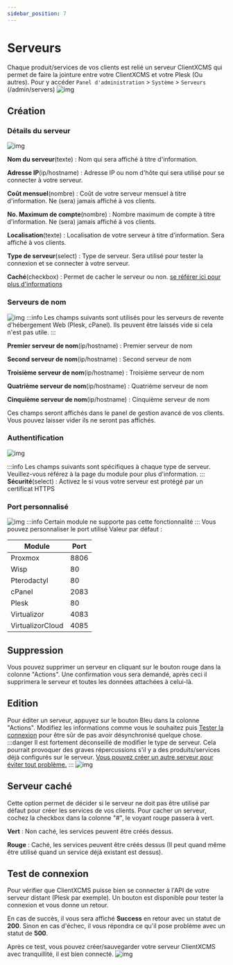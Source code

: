 ```yaml
---
sidebar_position: 7
---
```


# Serveurs

Chaque produit/services de vos clients est relié un serveur ClientXCMS qui permet de faire la jointure entre votre ClientXCMS et votre Plesk (Ou autres). Pour y accéder `Panel d'administration` > `Système` > `Serveurs` (/admin/servers)
![img](https://media.discordapp.net/attachments/475073153509490689/957595619369824286/unknown.png)
## Création
### Détails du serveur
![img](https://media.discordapp.net/attachments/475073153509490689/957604236793872465/unknown.png)

**Nom du serveur**(texte) : Nom qui sera affiché à titre d'information.

**Adresse IP**(ip/hostname) : Adresse IP ou nom d'hôte qui sera utilisé pour se connecter à votre serveur.

**Coût mensuel**(nombre) : Coût de votre serveur mensuel à titre d'information. Ne (sera) jamais affiché à vos clients.

**No. Maximum de compte**(nombre) : Nombre maximum de compte à titre d'information. Ne (sera) jamais affiché à vos clients.

**Localisation**(texte) : Localisation de votre serveur à titre d'information. Sera affiché à vos clients.

**Type de serveur**(select) : Type de serveur. Sera utilisé pour tester la connexion et se connecter à votre serveur.

**Caché**(checkbox) : Permet de cacher le serveur ou non. [se référer ici pour plus d'informations](serveurs#test-de-connexion)

### Serveurs de nom
![img](https://media.discordapp.net/attachments/475073153509490689/957604370189533185/unknown.png)
:::info
Les champs suivants sont utilisés pour les serveurs de revente d'hébergement Web (Plesk, cPanel). Ils peuvent être laissés vide si cela n'est pas utile.
:::

**Premier serveur de nom**(ip/hostname) : Premier serveur de nom

**Second serveur de nom**(ip/hostname) : Second serveur de nom

**Troisième serveur de nom**(ip/hostname) : Troisième serveur de nom

**Quatrième serveur de nom**(ip/hostname) : Quatrième serveur de nom

**Cinquième serveur de nom**(ip/hostname) : Cinquième serveur de nom

Ces champs seront affichés dans le panel de gestion avancé de vos clients.
Vous pouvez laisser vider ils ne seront pas affichés.
### Authentification
![img](https://media.discordapp.net/attachments/475073153509490689/957604546371272744/unknown.png)

:::info
Les champs suivants sont spécifiques à chaque type de serveur. Veuillez-vous référez à la page du module pour plus d'information.
:::
**Sécurité**(select) : Activez le si vous votre serveur est protégé par un certificat HTTPS

### Port personnalisé
![img](https://media.discordapp.net/attachments/475073153509490689/957605207053840394/unknown.png)
:::info
Certain module ne supporte pas cette fonctionnalité
:::
Vous pouvez personnaliser le port utilisé
Valeur par défaut : 

Module         | Port           |
|------------  | ------------   |
| Proxmox      | 8806           |
| Wisp         | 80             |
| Pterodactyl  | 80             |
| cPanel       | 2083           |
| Plesk        | 80             |
| Virtualizor  | 4083           |
| VirtualizorCloud | 4085      |

## Suppression
Vous pouvez supprimer un serveur en cliquant sur le bouton rouge dans la colonne "Actions". Une confirmation vous sera demandé, après ceci il supprimera le serveur et toutes les données attachées à celui-là.
## Edition
Pour éditer un serveur, appuyez sur le bouton Bleu dans la colonne "Actions".
Modifiez les informations comme vous le souhaitez puis [Tester la connexion](serveurs#Test-de-connexion) pour être sûr de pas avoir désynchronisé quelque chose.
:::danger
Il est fortement déconseillé de modifier le type de serveur. Cela pourrait provoquer des graves répercussions s'il y a des produits/services déjà configurés sur le serveur.
[Vous pouvez créer un autre serveur pour éviter tout problème.](serveurs#Création)
:::
![img](https://media.discordapp.net/attachments/475073153509490689/957599353571250196/unknown.png)

## Serveur caché
Cette option permet de décider si le serveur ne doit pas être utilisé par défaut pour créer les services de vos clients. Pour cacher un serveur, cochez la checkbox dans la colonne "#", le voyant rouge passera à vert.

**Vert** : Non caché, les services peuvent être créés dessus.

**Rouge** : Caché, les services peuvent être créés dessus (Il peut quand même être utilisé quand un service déjà existant est dessus).

## Test de connexion
Pour vérifier que ClientXCMS puisse bien se connecter à l'API de votre serveur distant (Plesk par exemple). Un bouton est disponible pour tester la connexion et vous donne un retour.

En cas de succès, il vous sera affiché **Success** en retour avec un statut de **200**. Sinon en cas d'échec, il vous répondra ce qu'il pose problème avec un statut de **500**.

Après ce test, vous pouvez créer/sauvegarder votre serveur ClientXCMS avec tranquillité, il est bien connecté.
![img](https://media.discordapp.net/attachments/475073153509490689/957598827563606047/unknown.png)